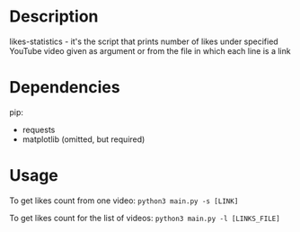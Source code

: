 # Description
likes-statistics - it's the script that prints number of likes under specified YouTube video given as argument or from the file in which each line is a link

# Dependencies
pip:
- requests
- matplotlib (omitted, but required)

# Usage
To get likes count from one video:
`python3 main.py -s [LINK]`

To get likes count for the list of videos:
`python3 main.py -l [LINKS_FILE]`
